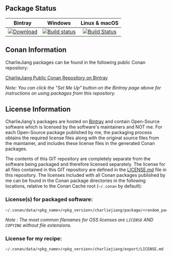## Package Status

| Bintray | Windows | Linux & macOS |
|:--------:|:---------:|:-----------------:|
|[![Download](https://api.bintray.com/packages/charliejiang/conan/libhunspell%3Abincrafters/images/download.svg) ](https://bintray.com/charliejiang/conan/libhunspell%3Abincrafters/_latestVersion)|[![Build status](https://ci.appveyor.com/api/projects/status/github/cqjjjzr/conan-libhunspell?svg=true)](https://ci.appveyor.com/project/bincrafters/conan-libhunspell)|[![Build Status](https://travis-ci.com/cqjjjzr/conan-libhunspell.svg)](https://travis-ci.com/bincrafters/conan-libhunspell)|

## Conan Information

CharlieJiang packages can be found in the following public Conan repository:

[CharlieJiang Public Conan Repository on Bintray](https://bintray.com/charliejiang/conan)

*Note: You can click the "Set Me Up" button on the Bintray page above for instructions on using packages from this repository.*

## License Information

CharlieJiang's packages are hosted on [Bintray](https://bintray.com) and contain Open-Source software which is licensed by the software's maintainers and NOT me.  For each Open-Source package published by me, the packaging process obtains the required license files along with the original source files from the maintainer, and includes these license files in the generated Conan packages.

The contents of this GIT repository are completely separate from the software being packaged and therefore licensed separately.  The license for all files contained in this GIT repository are defined in the [LICENSE.md](LICENSE.md) file in this repository.  The licenses included with all Conan packages published by me can be found in the Conan package directories in the following locations, relative to the Conan Cache root (`~/.conan` by default):

### License(s) for packaged software:

    ~/.conan/data/<pkg_name>/<pkg_version>/charliejiang/package/<random_package_id>/license/<LICENSE_FILES_HERE>

*Note :   The most common filenames for OSS licenses are `LICENSE` AND `COPYING` without file extensions.*

### License for my recipe:

    ~/.conan/data/<pkg_name>/<pkg_version>/charliejiang/export/LICENSE.md
